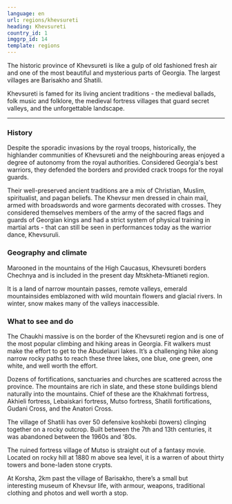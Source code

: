 ```yaml
---
language: en
url: regions/khevsureti
heading: Khevsureti
country_id: 1
imggrp_id: 14
template: regions
---
```

<div class="row content-row"><!-- 1172 (1)-->

</div>

<div class="row content-row"><!-- 1173 (2)-->
<div class="col-xs-12 col-sm-6 col-md-6"><!-- 1562 -->

The historic province of Khevsureti is like a gulp of old fashioned fresh air and
one of the most beautiful and mysterious parts of Georgia. The largest villages
are Barisakho and Shatili.

</div>

<div class="col-xs-12 col-sm-6 col-md-6"><!-- 1563 -->

Khevsureti is famed for its living ancient traditions \- the medieval ballads, folk
music and folklore, the medieval fortress villages that guard secret valleys, and
the unforgettable landscape.

</div>

</div>

<div class="row content-row"><!-- 1174 (3)-->
<div class="col-xs-12"><!-- 1564 -->

* * *

</div>

</div>

<div class="row content-row"><!-- 1175 (4)-->
<div class="col-xs-12 col-sm-6 col-md-6"><!-- 1565 -->

### History


Despite the sporadic invasions by the royal troops, historically, the highlander
communities of Khevsureti and the neighbouring areas enjoyed a degree of autonomy
from the royal authorities. Considered Georgia's best warriors, they defended the
borders and provided crack troops for the royal guards.

Their well\-preserved ancient traditions are a mix of Christian, Muslim, spiritualist,
and pagan beliefs. The Khevsur men dressed in chain mail, armed with broadswords
and wore garments decorated with crosses. They considered themselves members of
the army of the sacred flags and guards of Georgian kings and had a strict system
of physical training in martial arts \- that can still be seen in performances today
as the warrior dance, Khevsuruli.

### Geography and climate


Marooned in the mountains of the High Caucasus, Khevsureti borders Chechnya and is
included in the present day Mtskheta\-Mtianeti region.

It is a land of narrow mountain passes, remote valleys, emerald mountainsides emblazoned
with wild mountain flowers and glacial rivers. In winter, snow makes many of the
valleys inaccessible.

</div>

<div class="col-xs-12 col-sm-6 col-md-6"><!-- 1566 -->

### What to see and do


The Chaukhi massive is on the border of the Khevsureti region and is one of the most
popular climbing and hiking areas in Georgia. Fit walkers must make the effort to
get to the Abudelauri lakes. It’s a challenging hike along narrow rocky paths to
reach these three lakes, one blue, one green, one white, and well worth the effort.

Dozens of fortifications, sanctuaries and churches are scattered across the province.
The mountains are rich in slate, and these stone buildings blend naturally into
the mountains. Chief of these are the Khakhmati fortress, Akhieli fortress, Lebaiskari
fortress, Mutso fortress, Shatili fortifications, Gudani Cross, and the Anatori
Cross.

The village of Shatili has over 50 defensive koshkebi (towers) clinging together
on a rocky outcrop. Built between the 7th and 13th centuries, it was abandoned between
the 1960s and ‘80s.

The ruined fortress village of Mutso is straight out of a fantasy movie. Located
on rocky hill at 1880 m above sea level, it is a warren of about thirty towers and
bone\-laden stone crypts.

At Korsha, 2km past the village of Barisakho, there’s a small but interesting museum
of Khevsur life, with armour, weapons, traditional clothing and photos and well
worth a stop.

</div>

</div>
